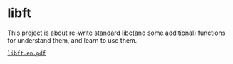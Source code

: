 # libft

This project is about re-write standard libc(and some additional) functions for understand them, and learn to use them.

[`libft.en.pdf`](https://github.com/VBrazhnik/Libft/blob/master/libft.en.pdf)
